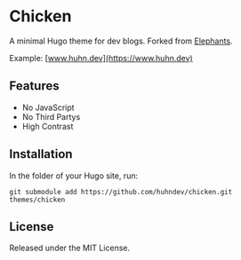 # Chicken

A minimal Hugo theme for dev blogs.
Forked from [Elephants](https://gitlab.com/meibenny/elephants).

Example: [www.huhn.dev](https://www.huhn.dev)

## Features
* No JavaScript
* No Third Partys
* High Contrast

## Installation
In the folder of your Hugo site, run:
```
git submodule add https://github.com/huhndev/chicken.git themes/chicken
```

## License
Released under the MIT License.
